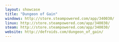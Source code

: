 ```yaml
---
layout: showcase
title: "Dungeon of Gain"
windows: http://store.steampowered.com/app/340030/
linux: http://store.steampowered.com/app/340030/
steam: http://store.steampowered.com/app/340030/
website: http://defroids.com/dungeon_of_gain/
---
```

